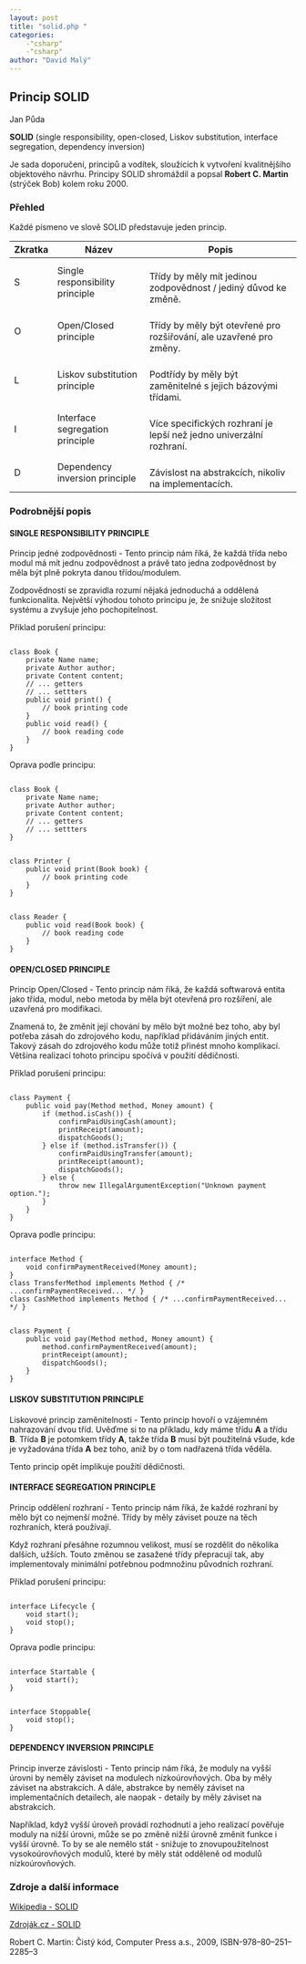 ```yaml
---
layout: post
title: "solid.php "
categories:
    -"csharp"
    -"csharp"
author: "David Malý"
--- 
```



## Princip SOLID


Jan Půda



**SOLID** (single responsibility, open-closed, Liskov substitution, interface segregation, dependency inversion)



Je sada doporučení, principů a vodítek, sloužících k vytvoření kvalitnějšího objektového návrhu. Principy SOLID shromáždil a popsal **Robert C. Martin** (strýček Bob) kolem roku 2000.


### Přehled


Každé písmeno ve slově SOLID představuje jeden princip.


| Zkratka | Název | Popis |
| --- | --- | --- |
| S | Single responsibility principle | <br>                                      Třídy by měly mít jedinou zodpovědnost / jediný důvod ke změně.<br>                                   |
| O | Open/Closed principle | <br>                                      Třídy by měly být otevřené pro rozšiřování, ale uzavřené pro změny.<br>                                   |
| L | Liskov substitution principle | <br>                                      Podtřídy by měly být zaměnitelné s jejich bázovými třídami.<br>                                   |
| I | Interface segregation principle | <br>                                      Více specifických rozhraní je lepší než jedno univerzální rozhraní.<br>                                   |
| D | Dependency inversion principle | <br>                                      Závislost na abstrakcích, nikoliv na implementacích.<br>                                   |

### Podrobnější popis

#### SINGLE RESPONSIBILITY PRINCIPLE


Princip jedné zodpovědnosti - Tento princip nám říká, že každá třída nebo modul má mít jednu zodpovědnost a právě tato jedna zodpovědnost by měla být plně pokryta danou třídou/modulem.



Zodpovědností se zpravidla rozumí nějaká jednoduchá a oddělená funkcionalita. Největší výhodou tohoto principu je, že snižuje složitost systému a zvyšuje jeho pochopitelnost.



Příklad porušení principu:


```

class Book {
    private Name name;
    private Author author;
    private Content content;
    // ... getters
    // ... settters
    public void print() {
        // book printing code
    }
    public void read() {
        // book reading code
    }
}

```


Oprava podle principu:


```

class Book {
    private Name name;
    private Author author;
    private Content content;
    // ... getters
    // ... settters
}

```

```

class Printer {
    public void print(Book book) {
        // book printing code
    }
}

```

```

class Reader {
    public void read(Book book) {
        // book reading code
    }
}

```

#### OPEN/CLOSED PRINCIPLE


Princip Open/Closed - Tento princip nám říká, že každá softwarová entita jako třída, modul, nebo metoda by měla být otevřená pro rozšíření, ale uzavřená pro modifikaci.



Znamená to, že změnit její chování by mělo být možné bez toho, aby byl potřeba zásah do zdrojového kodu, například přidáváním jiných entit. Takový zásah do zdrojového kodu může totiž přinést mnoho komplikací. Většina realizací tohoto principu spočívá v použití dědičnosti.



Příklad porušení principu:


```

class Payment {
    public void pay(Method method, Money amount) {
        if (method.isCash()) {
            confirmPaidUsingCash(amount);
            printReceipt(amount);
            dispatchGoods();
        } else if (method.isTransfer()) {
            confirmPaidUsingTransfer(amount);
            printReceipt(amount);
            dispatchGoods();
        } else {
            throw new IllegalArgumentException("Unknown payment option.");
        }
    }
}

```


Oprava podle principu:


```

interface Method {
    void confirmPaymentReceived(Money amount);
}
class TransferMethod implements Method { /* ...confirmPaymentReceived... */ }
class CashMethod implements Method { /* ...confirmPaymentReceived... */ }

```

```

class Payment {
    public void pay(Method method, Money amount) {
        method.confirmPaymentReceived(amount);
        printReceipt(amount);
        dispatchGoods();
    }
}

```

#### LISKOV SUBSTITUTION PRINCIPLE


Liskovové princip zaměnitelnosti - Tento princip hovoří o vzájemném nahrazování dvou tříd. Uvěďme si to na příkladu, kdy máme třídu **A** a třídu **B**. Třída **B** je potomkem třídy **A**, takže třída **B** musí být použitelná všude, kde je vyžadována třída **A** bez toho, aniž by o tom nadřazená třída věděla.



Tento princip opět implikuje použití dědičnosti.


#### INTERFACE SEGREGATION PRINCIPLE


Princip oddělení rozhraní - Tento princip nám říká, že každé rozhraní by mělo být co nejmenší možné. Třídy by měly záviset pouze na těch rozhraních, která používají.



Když rozhraní přesáhne rozumnou velikost, musí se rozdělit do několika dalších, užších. Touto změnou se zasažené třídy přepracují tak, aby implementovaly minimální potřebnou podmnožinu původních rozhraní.



Příklad porušení principu:


```

interface Lifecycle {
    void start();
    void stop();
}

```


Oprava podle principu:


```

interface Startable {
    void start();
}

```

```

interface Stoppable{
    void stop();
}

```

#### DEPENDENCY INVERSION PRINCIPLE


Princip inverze závislosti - Tento princip nám říká, že moduly na vyšší úrovni by neměly záviset na modulech nízkoúrovňových. Oba by měly záviset na abstrakcích.  A dále, abstrakce by neměly záviset na implementačních detailech, ale naopak - detaily by měly záviset na abstrakcích.



Například, když vyšší úroveň provádí rozhodnutí a jeho realizací pověřuje moduly na nižší úrovni, může se po změně nižší úrovně změnit funkce i vyšší úrovně. To by se ale nemělo stát - snižuje to znovupoužitelnost vysokoúrovňových modulů, které by měly stát odděleně od modulů nízkoúrovňových.


### Zdroje a další informace


[Wikipedia - SOLID](https://en.wikipedia.org/wiki/SOLID_(object-oriented_design))



[Zdroják.cz - SOLID](https://www.zdrojak.cz/clanky/navrhove-principy-solid/)



Robert C. Martin: Čistý kód, Computer Press a.s., 2009, ISBN-978–80–251–2285–3
